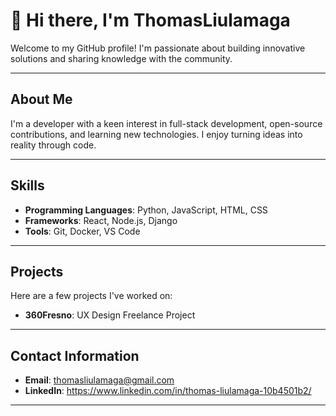 # 👋 Hi there, I'm ThomasLiulamaga

Welcome to my GitHub profile! I'm passionate about building innovative solutions and sharing knowledge with the community.

---

## About Me
I'm a developer with a keen interest in full-stack development, open-source contributions, and learning new technologies. I enjoy turning ideas into reality through code.

---

## Skills
- **Programming Languages**: Python, JavaScript, HTML, CSS
- **Frameworks**: React, Node.js, Django
- **Tools**: Git, Docker, VS Code

---

## Projects
Here are a few projects I've worked on:
- **360Fresno**: UX Design Freelance Project 


---

## Contact Information
- **Email**: thomasliulamaga@gmail.com
- **LinkedIn**: https://www.linkedin.com/in/thomas-liulamaga-10b4501b2/

---
